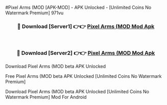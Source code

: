 #Pixel Arms (MOD [APK-MOD] - APK Unlocked - [Unlimited Coins No Watermark Premium] 971vu



<div align="center">

<h3>🔴 Download [Server1] 👉👉 <a href="https://momento.my/?title=Pixel_Arms_(MOD">Pixel Arms (MOD Mod Apk</a></h3><br>

<h3>🔴 Download [Server2] 👉👉 <a href="https://momento.my/?title=Pixel_Arms_(MOD">Pixel Arms (MOD Mod Apk</a></h3>
</div>



Download Pixel Arms (MOD beta APK Unlocked

Free Pixel Arms (MOD beta APK Unlocked [Unlimited Coins No Watermark Premium]

Download Pixel Arms (MOD beta APK Unlocked [Unlimited Coins No Watermark Premium] Mod For Android
